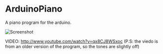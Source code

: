 ArduinoPiano
============

A piano program for the arduino.

![Screenshot](https://raw2.github.com/dovgreenwood/ArduinoPiano/master/Photos/20140130_121715.jpg)

VIDEO: http://www.youtube.com/watch?v=qx8CJ8WSxoc
(P.S: the viedo is from an older version of the program, so the tones are slightly off)
